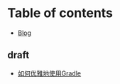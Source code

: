 # Table of contents

* [Blog](README.md)

## draft

* [如何优雅地使用Gradle](draft/ru-he-you-ya-di-shi-yong-gradle.md)

